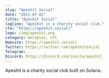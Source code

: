 ```yaml
---
slug: "Apeshit Social"
date: "2021-07-02"
title: "Apeshit Social"
logline: "Apeshit is a charity social club."
cta: "https://apeshit.social/"
logo: /img/apeshit.png
category: metaplex, nft
Website: https://apeshit.social/
Twitter: https://twitter.com/apeshitsocial
Telegram:
Discord: https://discord.com/invite/apeshit
---
```


Apeshit is a charity social club built on Solana.
